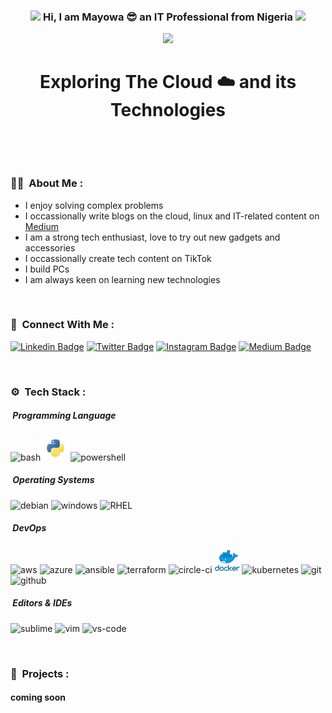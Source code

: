 <h3 align="center"> <img src="https://media.giphy.com/media/hvRJCLFzcasrR4ia7z/giphy.gif" width="25">  
  Hi, I am Mayowa 😎 an IT Professional from Nigeria
  <img src="https://cdn.countryflags.com/thumbs/nigeria/flag-round-250.png" width="20">
</h3>
<div id="header" align="center">
  <img src="https://qph.cf2.quoracdn.net/main-qimg-fd4ae59f9f6bc848b61062baebb7cb44" width="500"/>
</div>
<h1 align="center"> 
  Exploring The Cloud ☁️ and its Technologies
</h1> 
</br>
<p align="left"><img src="https://komarev.com/ghpvc/?username=mayurwaB&style=round&color=red" alt=""></p>

### :man_technologist: &nbsp;About Me :
- I enjoy solving complex problems
- I occassionally write blogs on the cloud, linux and IT-related content on [Medium](https://medium.com/@bodunwamayowa)
- I am a strong tech enthusiast, love to try out new gadgets and accessories
- I occassionally create tech content on TikTok
- I build PCs
- I am always keen on learning new technologies

<br />

### 🔗 &nbsp;Connect With Me :
  [![Linkedin Badge](https://img.shields.io/badge/-Mayowa-blue?style=flat&logo=Linkedin&logoColor=white)](https://www.linkedin.com/in/mayowa-bodunwa) [![Twitter Badge](https://img.shields.io/badge/-Mayowa-white?style=flat&logo=Twitter&logoColor=blue)](https://www.twitter.com/mayowabodunwa) [![Instagram Badge](https://img.shields.io/badge/-Mayowa-purple?style=flat&logo=Instagram&logoColor=white)](https://www.instagram.com/mayowabod) [![Medium Badge](https://img.shields.io/badge/-Mayowa-black?style=flat&logo=Medium&logoColor=white)](https://medium.com/@bodunwamayowa)

<br />

### ⚙️ &nbsp;Tech Stack :  
##### &nbsp;Programming Language 
<p align="left"><img src="https://www.vectorlogo.zone/logos/gnu_bash/gnu_bash-icon.svg" alt="bash" title="bash" title="bash" width="40" height="40"/>  <img src="https://raw.githubusercontent.com/github/explore/80688e429a7d4ef2fca1e82350fe8e3517d3494d/topics/python/python.png" alt="python" title="python" width="40" height="40"/> <img src="https://www.freeiconspng.com/thumbs/powershell-icon/powershell-icon-4.png" alt="powershell" title="powershell" width="40" height="40"/> 

##### &nbsp;Operating Systems 
<p align="left"><img src="https://www.shareicon.net/data/2015/09/17/102428_debian_512x512.png" alt="debian" title="debian"  width="40" height="40"/>  <img src="https://iconape.com/wp-content/files/sj/380491/svg/380491.png" alt="windows" title="windows" width="40" height="40"/> <img src="https://upload.wikimedia.org/wikipedia/commons/thumb/d/d8/Red_Hat_logo.svg/2560px-Red_Hat_logo.svg.png" alt="RHEL" title="RHEL" width="40" height="40"/> 

##### &nbsp;DevOps 
<p align="left"><img src="https://www.vectorlogo.zone/logos/amazon_aws/amazon_aws-icon.svg" alt="aws" title="aws" width="40" height="40"/> <img src="https://iconape.com/wp-content/files/vb/33934/svg/azure-1.svg" alt="azure" title="azure" width="40" height="40"/>  <img src="https://www.vectorlogo.zone/logos/ansible/ansible-icon.svg" alt="ansible" title="ansible" width="40" height="40"/> <img src="https://www.vectorlogo.zone/logos/terraformio/terraformio-icon.svg" alt="terraform" title="terraform" width="40" height="40"/> <img src="https://camo.githubusercontent.com/3ac2d9b831a5faebccad5cf056a83e14e274fa0f8bb7a7fb049f7399ef815691/68747470733a2f2f7261772e6769746875622e636f6d2f436972636c6543492d5075626c69632f63696d672d727573742f6d61696e2f696d672f636972636c652d636972636c6563692e7376673f73616e6974697a653d74727565" alt="circle-ci" title="circle-ci" width="40" height="40"/> <img src="https://raw.githubusercontent.com/github/explore/80688e429a7d4ef2fca1e82350fe8e3517d3494d/topics/docker/docker.png" alt="docker" title="docker" width="40" height="40"/> <img src="https://www.vectorlogo.zone/logos/kubernetes/kubernetes-icon.svg" alt="kubernetes" title="kubernetes" width="40" height="40"/> <img src="https://www.vectorlogo.zone/logos/git-scm/git-scm-icon.svg" alt="git" title="git" width="40" height="40"/>  <img src="https://www.vectorlogo.zone/logos/github/github-icon.svg" alt="github" title="github" width="40" height="40"/>

##### &nbsp;Editors & IDEs 
<p align="left"><img src="https://cdn.worldvectorlogo.com/logos/sublime-text.svg" alt="sublime" title="sublime" width="40" height="40"/> <img src="https://static.cdnlogo.com/logos/v/69/vim.svg" alt="vim" title="vim" width="40" height="40"/> <img src="https://www.vectorlogo.zone/logos/visualstudio_code/visualstudio_code-icon.svg" alt="vs-code" title="vs-code" width="40" height="40"/> </p>

<br />

### 📄 &nbsp;Projects :
#### coming soon